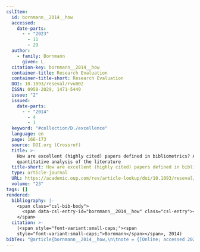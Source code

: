 ```yaml
---
cslItem:
  id: bornmann__2014__how
  accessed:
    date-parts:
      - - "2023"
        - 11
        - 29
  author:
    - family: Bornmann
      given: L.
  citation-key: bornmann__2014__how
  container-title: Research Evaluation
  container-title-short: Research Evaluation
  DOI: 10.1093/reseval/rvu002
  ISSN: 0958-2029, 1471-5449
  issue: "2"
  issued:
    date-parts:
      - - "2014"
        - 4
        - 1
  keyword: "#collection/D./excellence"
  language: en
  page: 166-173
  source: DOI.org (Crossref)
  title: >-
    How are excellent (highly cited) papers defined in bibliometrics? A
    quantitative analysis of the literature
  title-short: How are excellent (highly cited) papers defined in bibliometrics?
  type: article-journal
  URL: https://academic.oup.com/rev/article-lookup/doi/10.1093/reseval/rvu002
  volume: "23"
tags: []
rendered:
  bibliography: |-
    <span class="csl-bib-body">
      <span data-csl-entry-id="bornmann__2014__how" class="csl-entry"><span class='author-bib'>Bornmann</span>. <span class='date-bib'>(2014)</span>. <span class='title'><b>How are excellent (highly cited) papers defined in bibliometrics? A quantitative analysis of the literature</b></span>. <i>Research Evaluation</i>, <i>23</i>(2), 166–173. <span class='URL'><a href='https://doi.org/10.1093/reseval/rvu002'>LINK</a></span></span>
    </span>
  citation: >-
    (<span style="font-variant:small-caps;"><span
    style="font-variant:small-caps;">Bornmann</span></span>, 2014)
bibTex: "@article{bornmann__2014__how,\n\tnote = {[Online; accessed 2023-11-29]},\n\tauthor = {Bornmann, L.},\n\tjournal = {Research Evaluation},\n\tdoi = {10.1093/reseval/rvu002},\n\tissn = {0958-2029, 1471-5449},\n\tnumber = {2},\n\tyear = {2014},\n\tmonth = {apr 1},\n\tpages = {166--173},\n\ttitle = {How are excellent (highly cited) papers defined in bibliometrics? {A} quantitative analysis of the literature},\n\turl = {https://academic.oup.com/rev/article-lookup/doi/10.1093/reseval/rvu002},\n\thowpublished = {https://academic.oup.com/rev/article-lookup/doi/10.1093/reseval/rvu002},\n\tvolume = {23},\n}\n\n"
---
```

